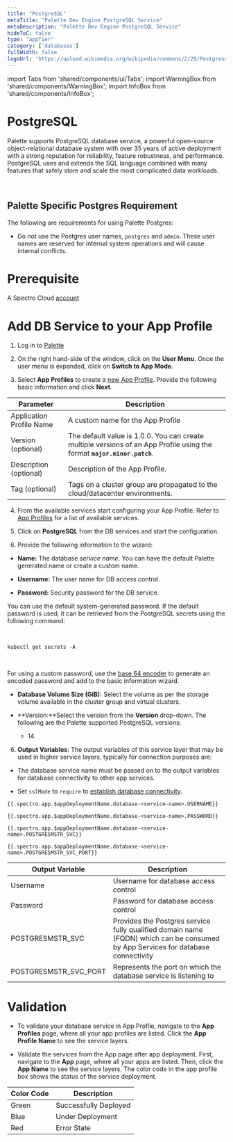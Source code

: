 ```yaml
---
title: "PostgreSQL"
metaTitle: "Palette Dev Engine PostgreSQL Service"
metaDescription: "Palette Dev Engine PostgreSQL Service"
hideToC: false
type: "appTier"
category: ['databases']
fullWidth: false
logoUrl: 'https://upload.wikimedia.org/wikipedia/commons/2/29/Postgresql_elephant.svg'
---
```


import Tabs from 'shared/components/ui/Tabs';
import WarningBox from 'shared/components/WarningBox';
import InfoBox from 'shared/components/InfoBox';


# PostgreSQL

Palette supports PostgreSQL database service, a powerful open-source object-relational database system with over 35 years of active deployment with a strong reputation for reliability, feature robustness, and performance. PostgreSQL uses and extends the SQL language combined with many features that safely store and scale the most complicated data workloads.

<br />

## Palette Specific Postgres Requirement

The following are requirements for using Palette Postgres:


* Do not use the Postgres user names, `postgres` and `admin`. These user names are reserved for internal system operations and will cause internal conflicts.

# Prerequisite

A Spectro Cloud [account](https://www.spectrocloud.com/get-started/)

# Add DB Service to your App Profile

1. Log in to [Palette](console.spectrocloud.com)


2. On the right hand-side of the window, click on the **User Menu**. Once the user menu is expanded, click on **Switch to App Mode**.


3. Select **App Profiles** to create a [new App Profile](/devx/app-profile/create-app-profile/). Provide the following basic information and click **Next**.

|         **Parameter**     | **Description**  |
|---------------------------|-----------------|
|Application Profile Name | A custom name for the App Profile|
|Version (optional)       | The default value is 1.0.0. You can create multiple versions of an App Profile using the format **`major.minor.patch`**.
|Description (optional)   | Description of the App Profile. | 
|Tag (optional)           | Tags on a cluster group are propagated to the cloud/datacenter environments.|
 

4. From the available services start configuring your App Profile. Refer to [App Profiles](/devx/app-profile) for a list of available services.


5. Click on **PostgreSQL** from the DB services and start the configuration.
  

6. Provide the following information to the wizard:

  * **Name:** The database *service name*. You can have the default Palette generated name or create a custom name.


  * **Username:** The user name for DB access control. 


  * **Password:** Security password for the DB service.

You can use the default system-generated password. If the default password is used, it can be retrieved from the PostgreSQL secrets using the following command:

<br />

```
kubectl get secrets -A
```
<br />

For using a custom password, use the [base 64 encoder](https://www.base64encode.org/) to generate an encoded password and add to the basic information wizard. 

  * **Database Volume Size (GiB):** Select the volume as per the storage volume available in the cluster group and virtual clusters. 

  * **Version:**Select the version from the **Version** drop-down. The following are the Palette supported PostgreSQL versions:

    * 14
   

6. **Output Variables**: The output variables of this service layer that may be used in higher service layers, typically for connection purposes are:

  * The database service name must be passed on to the output variables for database connectivity to other app services. 

  * Set `sslMode` to `require` to [establish database connectivity](https://www.postgresql.org/docs/current/libpq-ssl.html).


```
{{.spectro.app.$appDeploymentName.database-<service-name>.USERNAME}}
```
```
{{.spectro.app.$appDeploymentName.database-<service-name>.PASSWORD}}
```
```
{{.spectro.app.$appDeploymentName.database-<service-name>.POSTGRESMSTR_SVC}}
```
```
{{.spectro.app.$appDeploymentName.database-<service-name>.POSTGRESMSTR_SVC_PORT}}
```

|**Output Variable**|**Description**|
|---------------|-----------|
|Username|Username for database access control|
|Password|Password for database access control|
|POSTGRESMSTR_SVC|Provides the Postgres service fully qualified domain name (FQDN) which can be consumed by App Services for database connectivity|
|POSTGRESMSTR_SVC_PORT|Represents the port on which the database service is listening to|


# Validation

* To validate your database service in App Profile, navigate to the **App Profiles** page, where all your app profiles are listed. Click the **App Profile Name** to see the service layers.


* Validate the services from the App page after app deployment. First, navigate to the **App** page, where all your apps are listed. Then, click the **App Name** to see the service layers. The color code in the app profile box shows the status of the service deployment.

|**Color Code**| **Description**|
|--------------|--------------|
|Green| Successfully Deployed|
|Blue | Under Deployment|
|Red  | Error State|







